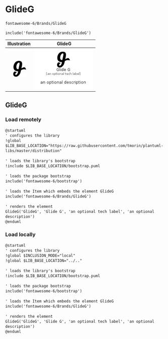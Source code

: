 # GlideG


```text
fontawesome-6/Brands/GlideG
```

```text
include('fontawesome-6/Brands/GlideG')
```



| Illustration | GlideG |
| :---: | :---: |
| ![illustration for Illustration](../../fontawesome-6/Brands/GlideG.png) | ![illustration for GlideG](../../fontawesome-6/Brands/GlideG.Local.png) |




## GlideG

### Load remotely
```plantuml
@startuml
' configures the library
!global $LIB_BASE_LOCATION="https://raw.githubusercontent.com/tmorin/plantuml-libs/master/distribution"

' loads the library's bootstrap
!include $LIB_BASE_LOCATION/bootstrap.puml

' loads the package bootstrap
include('fontawesome-6/bootstrap')

' loads the Item which embeds the element GlideG
include('fontawesome-6/Brands/GlideG')

' renders the element
GlideG('GlideG', 'Glide G', 'an optional tech label', 'an optional description')
@enduml
```

### Load locally
```plantuml
@startuml
' configures the library
!global $INCLUSION_MODE="local"
!global $LIB_BASE_LOCATION="../.."

' loads the library's bootstrap
!include $LIB_BASE_LOCATION/bootstrap.puml

' loads the package bootstrap
include('fontawesome-6/bootstrap')

' loads the Item which embeds the element GlideG
include('fontawesome-6/Brands/GlideG')

' renders the element
GlideG('GlideG', 'Glide G', 'an optional tech label', 'an optional description')
@enduml
```


